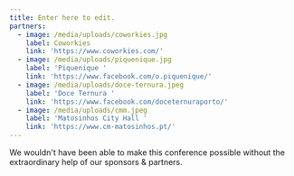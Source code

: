 ```yaml
---
title: Enter here to edit.
partners:
  - image: /media/uploads/coworkies.jpg
    label: Coworkies
    link: 'https://www.coworkies.com/'
  - image: /media/uploads/piquenique.jpg
    label: 'Piquenique '
    link: 'https://www.facebook.com/o.piquenique/'
  - image: /media/uploads/doce-ternura.jpeg
    label: 'Doce Ternura '
    link: 'https://www.facebook.com/doceternuraporto/'
  - image: /media/uploads/cmm.jpeg
    label: 'Matosinhos City Hall '
    link: 'https://www.cm-matosinhos.pt/'
---
```

We wouldn't have been able to make this conference possible without the extraordinary help of our sponsors & partners.
